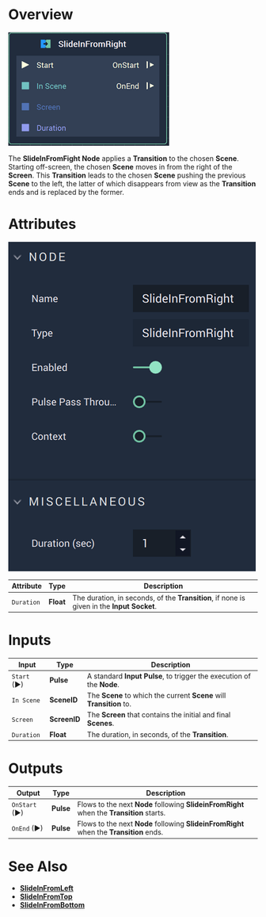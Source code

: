 # Overview

![The SlideInFromRight Node.](../../.gitbook/assets/slideinfromrightnode.png)

The **SlideInFromFight Node** applies a **Transition** to the chosen **Scene**. Starting off-screen, the chosen **Scene** moves in from the right of the **Screen**. This **Transition** leads to the chosen **Scene** pushing the previous **Scene** to the left, the latter of which disappears from view as the **Transition** ends and is replaced by the former. 

# Attributes

![The SlideInFromRight Node Attributes](../../.gitbook/assets/slideinfromrightattributes.png)

|Attribute|Type|Description|
|---|---|---|
|`Duration`|**Float**|The duration, in seconds, of the **Transition**, if none is given in the **Input Socket**.|

# Inputs

|Input|Type|Description|
|---|---|---|
|`Start` (►)|**Pulse**|A standard **Input Pulse**, to trigger the execution of the **Node**.|
| `In Scene` | **SceneID** | The **Scene** to which the current **Scene** will **Transition** to. |
| `Screen` | **ScreenID** | The **Screen** that contains the initial and final **Scenes**. |
| `Duration` | **Float** | The duration, in seconds, of the **Transition**. |

# Outputs

|Output|Type|Description|
|---|---|---|
| `OnStart` (►) | **Pulse** | Flows to the next **Node** following **SlideinFromRight** when the **Transition** starts. |
| `OnEnd` (►) | **Pulse** | Flows to the next **Node** following **SlideinFromRight** when the **Transition** ends.  |

# See Also

* [**SlideInFromLeft**]()
* [**SlideInFromTop**]()
* [**SlideInFromBottom**]()

